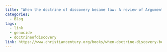 ```yaml
---
title: "When the doctrine of discovery became law: A review of Arguments over Genocide"
categories:
  - Blog
tags:
  - link
  - genocide
  - doctrineofdiscovery
link: https://www.christiancentury.org/books/when-doctrine-discovery-became-law 
---
```

